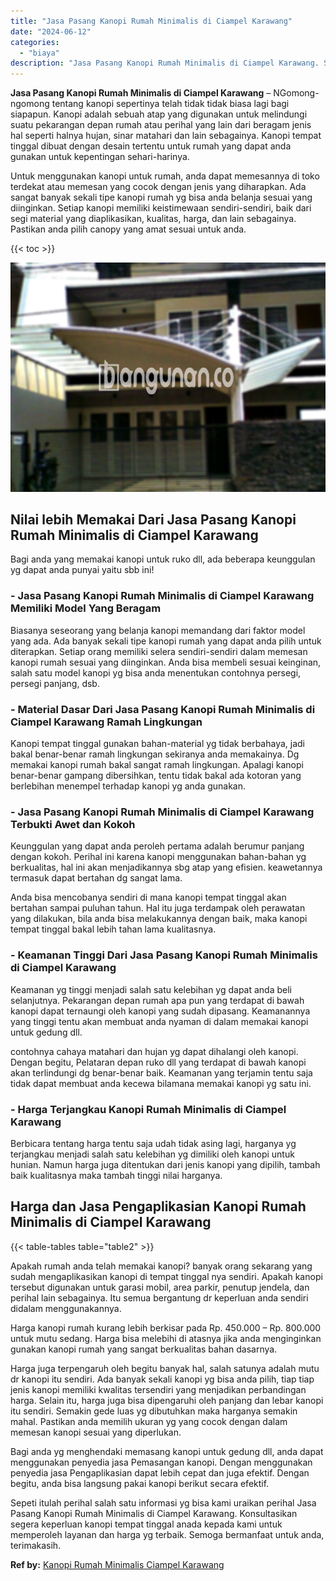 ```yaml
---
title: "Jasa Pasang Kanopi Rumah Minimalis di Ciampel Karawang"
date: "2024-06-12"
categories: 
  - "biaya"
description: "Jasa Pasang Kanopi Rumah Minimalis di Ciampel Karawang. Sepeti itulah perihal salah satu informasi yg bisa kami uraikan perihal Jasa Pasang Kanopi Rumah Mini..."
---
```


**Jasa Pasang Kanopi Rumah Minimalis di Ciampel Karawang** – NGomong-ngomong tentang kanopi sepertinya telah tidak tidak biasa lagi bagi siapapun. Kanopi adalah sebuah atap yang digunakan untuk melindungi suatu pekarangan depan rumah atau perihal yang lain dari beragam jenis hal seperti halnya hujan, sinar matahari dan lain sebagainya. Kanopi tempat tinggal dibuat dengan desain tertentu untuk rumah yang dapat anda gunakan untuk kepentingan sehari-harinya.

Untuk menggunakan kanopi untuk rumah, anda dapat memesannya di toko terdekat atau memesan yang cocok dengan jenis yang diharapkan. Ada sangat banyak sekali tipe kanopi rumah yg bisa anda belanja sesuai yang diinginkan. Setiap kanopi memiliki keistimewaan sendiri-sendiri, baik dari segi material yang diaplikasikan, kualitas, harga, dan lain sebagainya. Pastikan anda pilih canopy yang amat sesuai untuk anda.

{{< toc >}}

![Jasa Pasang Kanopi Rumah Minimalis di Ciampel Karawang](/images/harga-kanopi-minimalis-03.png)

## Nilai lebih Memakai Dari Jasa Pasang Kanopi Rumah Minimalis di Ciampel Karawang

Bagi anda yang memakai kanopi untuk ruko dll, ada beberapa keunggulan yg dapat anda punyai yaitu sbb ini!

### \- Jasa Pasang Kanopi Rumah Minimalis di Ciampel Karawang Memiliki Model Yang Beragam

Biasanya seseorang yang belanja kanopi memandang dari faktor model yang ada. Ada banyak sekali tipe kanopi rumah yang dapat anda pilih untuk diterapkan. Setiap orang memiliki selera sendiri-sendiri dalam memesan kanopi rumah sesuai yang diinginkan. Anda bisa membeli sesuai keinginan, salah satu model kanopi yg bisa anda menentukan contohnya persegi, persegi panjang, dsb.

### \- Material Dasar Dari Jasa Pasang Kanopi Rumah Minimalis di Ciampel Karawang Ramah Lingkungan

Kanopi tempat tinggal gunakan bahan-material yg tidak berbahaya, jadi bakal benar-benar ramah lingkungan sekiranya anda memakainya. Dg memakai kanopi rumah bakal sangat ramah lingkungan. Apalagi kanopi benar-benar gampang dibersihkan, tentu tidak bakal ada kotoran yang berlebihan menempel terhadap kanopi yg anda gunakan.

### \- Jasa Pasang Kanopi Rumah Minimalis di Ciampel Karawang Terbukti Awet dan Kokoh

Keunggulan yang dapat anda peroleh pertama adalah berumur panjang dengan kokoh. Perihal ini karena kanopi menggunakan bahan-bahan yg berkualitas, hal ini akan menjadikannya sbg atap yang efisien. keawetannya termasuk dapat bertahan dg sangat lama.

Anda bisa mencobanya sendiri di mana kanopi tempat tinggal akan bertahan sampai puluhan tahun. Hal itu juga terdampak oleh perawatan yang dilakukan, bila anda bisa melakukannya dengan baik, maka kanopi tempat tinggal bakal lebih tahan lama kualitasnya.

### \- Keamanan Tinggi Dari Jasa Pasang Kanopi Rumah Minimalis di Ciampel Karawang

Keamanan yg tinggi menjadi salah satu kelebihan yg dapat anda beli selanjutnya. Pekarangan depan rumah apa pun yang terdapat di bawah kanopi dapat ternaungi oleh kanopi yang sudah dipasang. Keamanannya yang tinggi tentu akan membuat anda nyaman di dalam memakai kanopi untuk gedung dll.

contohnya cahaya matahari dan hujan yg dapat dihalangi oleh kanopi. Dengan begitu, Pelataran depan ruko dll yang terdapat di bawah kanopi akan terlindungi dg benar-benar baik. Keamanan yang terjamin tentu saja tidak dapat membuat anda kecewa bilamana memakai kanopi yg satu ini.

### \- Harga Terjangkau Kanopi Rumah Minimalis di Ciampel Karawang

Berbicara tentang harga tentu saja udah tidak asing lagi, harganya yg terjangkau menjadi salah satu kelebihan yg dimiliki oleh kanopi untuk hunian. Namun harga juga ditentukan dari jenis kanopi yang dipilih, tambah baik kualitasnya maka tambah tinggi nilai harganya.

## Harga dan Jasa Pengaplikasian Kanopi Rumah Minimalis di Ciampel Karawang

{{< table-tables table="table2" >}}

Apakah rumah anda telah memakai kanopi? banyak orang sekarang yang sudah mengaplikasikan kanopi di tempat tinggal nya sendiri. Apakah kanopi tersebut digunakan untuk garasi mobil, area parkir, penutup jendela, dan perihal lain sebagainya. Itu semua bergantung dr keperluan anda sendiri didalam menggunakannya.

Harga kanopi rumah kurang lebih berkisar pada Rp. 450.000 – Rp. 800.000 untuk mutu sedang. Harga bisa melebihi di atasnya jika anda menginginkan gunakan kanopi rumah yang sangat berkualitas bahan dasarnya.

Harga juga terpengaruh oleh begitu banyak hal, salah satunya adalah mutu dr kanopi itu sendiri. Ada banyak sekali kanopi yg bisa anda pilih, tiap tiap jenis kanopi memiliki kwalitas tersendiri yang menjadikan perbandingan harga. Selain itu, harga juga bisa dipengaruhi oleh panjang dan lebar kanopi itu sendiri. Semakin gede luas yg dibutuhkan maka harganya semakin mahal. Pastikan anda memilih ukuran yg yang cocok dengan dalam memesan kanopi sesuai yang diperlukan.

Bagi anda yg menghendaki memasang kanopi untuk gedung dll, anda dapat menggunakan penyedia jasa Pemasangan kanopi. Dengan menggunakan penyedia jasa Pengaplikasian dapat lebih cepat dan juga efektif. Dengan begitu, anda bisa langsung pakai kanopi berikut secara efektif.

Sepeti itulah perihal salah satu informasi yg bisa kami uraikan perihal Jasa Pasang Kanopi Rumah Minimalis di Ciampel Karawang. Konsultasikan segera keperluan kanopi tempat tinggal anada kepada kami untuk memperoleh layanan dan harga yg terbaik. Semoga bermanfaat untuk anda, terimakasih.

**Ref by:**  [Kanopi Rumah Minimalis Ciampel Karawang](https://id.wikipedia.org/wiki/Kanopi)
